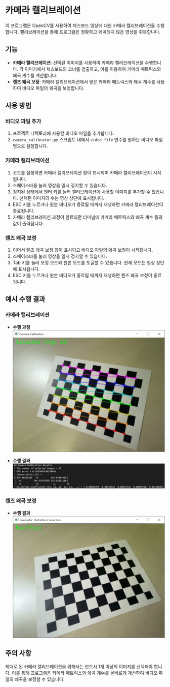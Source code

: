 # 카메라 캘리브레이션

이 프로그램은 OpenCV를 사용하여 체스보드 영상에 대한 카메라 캘리브레이션을 수행합니다. 캘리브레이션을 통해 프로그램은 정확하고 왜곡되지 않은 영상을 취득합니다.

## 기능

- **카메라 캘리브레이션**:
  선택된 이미지를 사용하여 카메라 캘리브레이션을 수행합니다. 각 이미지에서 체스보드의 코너를 검출하고, 이를 이용하여 카메라 매트릭스와 왜곡 계수를 계산합니다.
- **렌즈 왜곡 보정**:
  카메라 캘리브레이션에서 얻은 카메라 매트릭스와 왜곡 계수를 사용하여 비디오 파일의 왜곡을 보정합니다.

## 사용 방법

### 비디오 파일 추가

1. 프로젝트 디렉토리에 사용할 비디오 파일을 추가합니다.
2. `camera_calibrator.py` 스크립트 내에서 `video_file` 변수를 원하는 비디오 파일명으로 설정합니다.

### 카메라 캘리브레이션

1. 코드를 실행하면 카메라 캘리브레이션 창이 표시되며 카메라 캘리브레이션이 시작됩니다.
2. 스페이스바를 눌러 영상을 일시 정지할 수 있습니다.
3. 정지된 상태에서 엔터 키를 눌러 캘리브레이션에 사용할 이미지를 추가할 수 있습니다. 선택된 이미지의 수는 영상 상단에 표시됩니다.
4. ESC 키를 누르거나 원본 비디오가 종료될 때까지 재생하면 카메라 캘리브레이션이 종료됩니다.
5. 카메라 캘리브레이션 과정이 완료되면 터미널에 카메라 매트릭스와 왜곡 계수 등의 값이 출력됩니다.

### 렌즈 왜곡 보정

1. 이어서 렌즈 왜곡 보정 창이 표시되고 비디오 파일의 왜곡 보정이 시작됩니다.
2. 스페이스바를 눌러 영상을 일시 정지할 수 있습니다.
3. Tab 키를 눌러 보정 모드와 원본 모드를 토글할 수 있습니다. 현재 모드는 영상 상단에 표시됩니다.
4. ESC 키를 누르거나 원본 비디오가 종료될 때까지 재생하면 렌즈 왜곡 보정이 종료됩니다.

## 예시 수행 결과

### 카메라 캘리브레이션

- **수행 과정**
  ![카메라 캘리브레이션 과정](example/cam_calib.JPG)

- **수행 결과**
  ![카메라 캘리브레이션 결과](example/calib_result.JPG)

### 렌즈 왜곡 보정

- **수행 결과**
  ![렌즈 왜곡 보정 결과](example/dist_corr.JPG)

## 주의 사항

제대로 된 카메라 캘리브레이션을 위해서는 반드시 1개 이상의 이미지를 선택해야 합니다. 이를 통해 프로그램은 카메라 매트릭스와 왜곡 계수를 올바르게 계산하여 비디오 파일의 왜곡을 보정할 수 있습니다.
